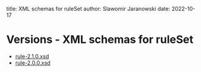 title: XML schemas for ruleSet
author: Slawomir Jaranowski
date: 2022-10-17

<!-- GitHub pages doesn't generate index page ... we need prepare one -->

Versions - XML schemas for ruleSet
==================================

- [rule-2.1.0.xsd](rule-2.1.0.xsd)
- [rule-2.0.0.xsd](https://www.mojohaus.org/versions-maven-plugin/xsd/rule-2.0.0.xsd)

